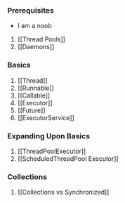 ### Prerequisites
* I am a noob
1. [[Thread Pools]]
2. [[Daemons]]
### Basics
1. [[Thread]]
2. [[Runnable]]
3. [[Callable]]
4. [[Executor]]
5. [[Future]]
6. [[ExecutorService]]
### Expanding Upon Basics
1. [[ThreadPoolExecutor]]
2. [[ScheduledThreadPool Executor]]
### Collections
1. [[Collections vs Synchronized]]
